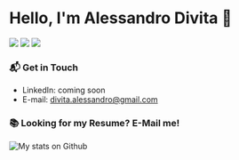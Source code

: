 # Hello, I'm Alessandro Divita 👋
<p>
  <a href="#"><img src="https://img.shields.io/badge/Python-enthusiast-_.svg?logo=python"></a>
  <a href="#"><img src="https://img.shields.io/badge/Javascript-expert-_.svg?logo=javascript"></a>
  <a href="#"><img src="https://img.shields.io/badge/Clean%20code-evangelist-_.svg"></a>
</p>

### 📬 Get in Touch

- LinkedIn: coming soon
- E-mail: [divita.alessandro@gmail.com](mailto:divita.alessandro@gmail.com)

### 📚 Looking for my Resume? E-Mail me!

![My stats on Github](https://github-readme-stats.vercel.app/api?username=alessandrodiviz&show_icons=true&hide_border=true)
